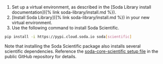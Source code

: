 1. Set up a virtual environment, as described in the [Soda Library install documentation]({% link soda-library/install.md %}).
2. [Install Soda Library]({% link soda-library/install.md %}) in your new virtual environment. 
3. Use the following command to install Soda Scientific.

```bash
pip install -i https://pypi.cloud.soda.io soda[scientific]
```

Note that installing the Soda Scientific package also installs several scientific dependencies. Reference the <a href="https://github.com/sodadata/soda-core/blob/main/soda/scientific/setup.py" target="_blank">soda-core-scientific setup file</a> in the public GitHub repository for details.

